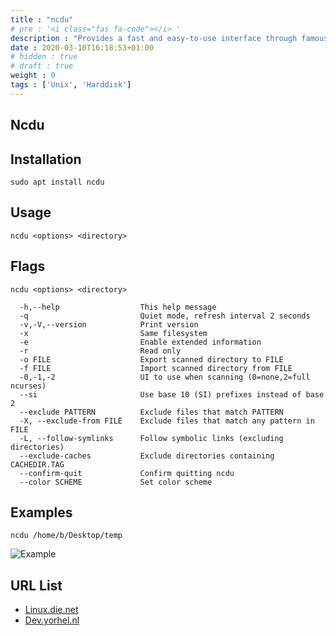 ```yaml
---
title : "ncdu"
# pre : '<i class="fas fa-code"></i> '
description : "Provides a fast and easy-to-use interface through famous du utility."
date : 2020-03-10T16:18:53+01:00
# hidden : true
# draft : true
weight : 0
tags : ['Unix', 'Harddisk']
---
```


## Ncdu

## Installation

```plain
sudo apt install ncdu
```

## Usage

```plain
ncdu <options> <directory>
```

## Flags

```plain
ncdu <options> <directory>

  -h,--help                  This help message
  -q                         Quiet mode, refresh interval 2 seconds
  -v,-V,--version            Print version
  -x                         Same filesystem
  -e                         Enable extended information
  -r                         Read only
  -o FILE                    Export scanned directory to FILE
  -f FILE                    Import scanned directory from FILE
  -0,-1,-2                   UI to use when scanning (0=none,2=full ncurses)
  --si                       Use base 10 (SI) prefixes instead of base 2
  --exclude PATTERN          Exclude files that match PATTERN
  -X, --exclude-from FILE    Exclude files that match any pattern in FILE
  -L, --follow-symlinks      Follow symbolic links (excluding directories)
  --exclude-caches           Exclude directories containing CACHEDIR.TAG
  --confirm-quit             Confirm quitting ncdu
  --color SCHEME             Set color scheme
```

## Examples

```plain
ncdu /home/b/Desktop/temp
```

![Example](images/example.png)

## URL List

* [Linux.die.net](https://linux.die.net/man/1/ncdu)
* [Dev.yorhel.nl](https://dev.yorhel.nl/ncdu)
